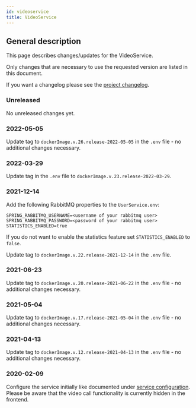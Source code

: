 ```yaml
---
id: videoservice
title: VideoService
---
```


## General description

This page describes changes/updates for the VideoService.

Only changes that are necessary to use the requested version are listed in this document.

If you want a changelog please see the [project changelog](https://github.com/CaritasDeutschland/caritas-onlineBeratung-videoService/blob/master/CHANGELOG.md).

### Unreleased

No unreleased changes yet.

### 2022-05-05

Update tag to `dockerImage.v.26.release-2022-05-05` in the `.env` file - no additional changes necessary.

### 2022-03-29

Update tag in the `.env` file to `dockerImage.v.23.release-2022-03-29`.

### 2021-12-14

Add the following RabbitMQ properties to the `UserService.env`:
```
SPRING_RABBITMQ_USERNAME=<username of your rabbitmq user>
SPRING_RABBITMQ_PASSWORD=<password of your rabbitmq user>
STATISTICS_ENABLED=true
```

If you do not want to enable the statistics feature set `STATISTICS_ENABLED` to `false`.

Update tag to `dockerImage.v.22.release-2021-12-14` in the `.env` file.

### 2021-06-23

Update tag to `dockerImage.v.20.release-2021-06-22` in the `.env` file - no additional changes necessary.

### 2021-05-04

Update tag to `dockerImage.v.17.release-2021-05-04` in the `.env` file - no additional changes necessary.

### 2021-04-13

Update tag to `dockerImage.v.12.release-2021-04-13` in the `.env` file - no additional changes necessary.

### 2020-02-09

Configure the service initially like documented under [service configuration](../backend/service-configuration.md#videoservice).
Please be aware that the video call functionality is currently hidden in the frontend.
